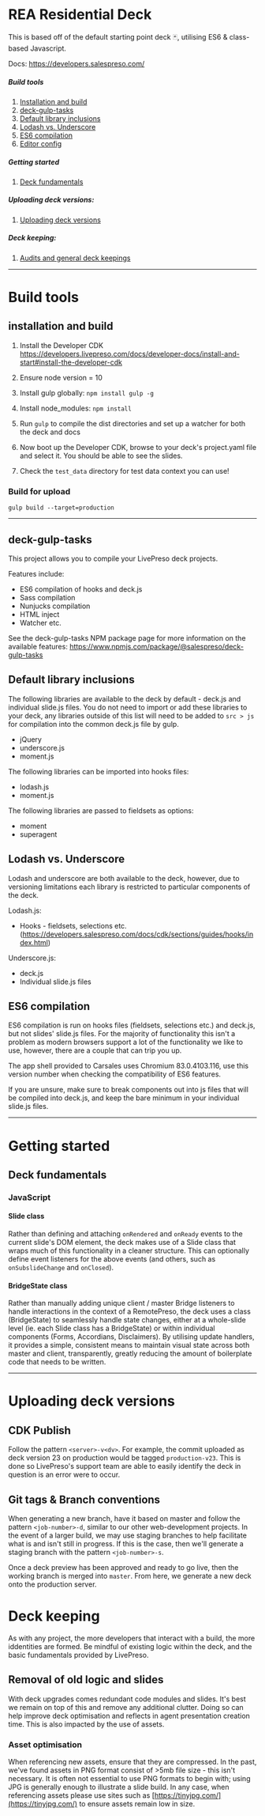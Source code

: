 <!-- @format -->

# REA Residential Deck

This is based off of the default starting point deck 🃏, utilising ES6 & class-based Javascript.

Docs: https://developers.salespreso.com/

##### Build tools

1. [Installation and build](#installation-and-build)
2. [deck-gulp-tasks](#deck-gulp-tasks)
3. [Default library inclusions](#default-library-inclusions)
4. [Lodash vs. Underscore](#lodash-vs-underscore)
5. [ES6 compilation](#es6-compilation)
6. [Editor config](#editor-config)

##### Getting started

1. [Deck fundamentals](#deck-fundamentals)

##### Uploading deck versions:

1. [Uploading deck versions](#uploading-deck-versions-1)

##### Deck keeping:

1. [Audits and general deck keepings](#deck-keeping-1)

---

# Build tools

## installation and build

1. Install the Developer CDK
   https://developers.livepreso.com/docs/developer-docs/install-and-start#install-the-developer-cdk

2. Ensure node version = 10
3. Install gulp globally: `npm install gulp -g`
4. Install node_modules: `npm install`

5. Run `gulp` to compile the dist directories and set up a watcher for both the deck and docs

6. Now boot up the Developer CDK, browse to your deck's project.yaml file and select it. You should be able to see the slides.
7. Check the `test_data` directory for test data context you can use!

### Build for upload

```
gulp build --target=production
```

---

## deck-gulp-tasks

This project allows you to compile your LivePreso deck projects.

Features include:

- ES6 compilation of hooks and deck.js
- Sass compilation
- Nunjucks compilation
- HTML inject
- Watcher etc.

See the deck-gulp-tasks NPM package page for more information on the available features:
https://www.npmjs.com/package/@salespreso/deck-gulp-tasks

## Default library inclusions

The following libraries are available to the deck by default - deck.js and individual slide.js files. You do not need to import or add these libraries to your deck, any libraries outside of this list will need to be added to `src > js` for compilation into the common deck.js file by gulp.

- jQuery
- underscore.js
- moment.js

The following libraries can be imported into hooks files:

- lodash.js
- moment.js

The following libraries are passed to fieldsets as options:

- moment
- superagent

## Lodash vs. Underscore

Lodash and underscore are both available to the deck, however, due to versioning limitations each library is restricted to particular components of the deck.

Lodash.js:

- Hooks - fieldsets, selections etc.
  (https://developers.salespreso.com/docs/cdk/sections/guides/hooks/index.html)

Underscore.js:

- deck.js
- Individual slide.js files

## ES6 compilation

ES6 compilation is run on hooks files (fieldsets, selections etc.) and deck.js, but not slides' slide.js files. For the majority of functionality this isn't a problem as modern browsers support a lot of the functionality we like to use, however, there are a couple that can trip you up.

The app shell provided to Carsales uses Chromium 83.0.4103.116, use this version number when checking the compatibility of ES6 features.

If you are unsure, make sure to break components out into js files that will be compiled into deck.js, and keep the bare minimum in your individual slide.js files.

---

# Getting started

## Deck fundamentals

### JavaScript

#### Slide class

Rather than defining and attaching `onRendered` and `onReady` events to the current slide's DOM element, the deck makes use of a Slide class that wraps much of this functionality in a cleaner structure. This can optionally define event listeners for the above events (and others, such as `onSubslideChange` and `onClosed`).

#### BridgeState class

Rather than manually adding unique client / master Bridge listeners to handle interactions in the context of a RemotePreso, the deck uses a class (BridgeState) to seamlessly handle state changes, either at a whole-slide level (ie. each Slide class has a BridgeState) or within individual components (Forms, Accordians, Disclaimers). By utilising update handlers, it provides a simple, consistent means to maintain visual state across both master and client, transparently, greatly reducing the amount of boilerplate code that needs to be written.

---

# Uploading deck versions

## CDK Publish

Follow the pattern `<server>-v<dv>`. For example, the commit uploaded as deck version 23 on production would be tagged `production-v23`. This is done so LivePreso's support team are able to easily identify the deck in question is an error were to occur.

## Git tags & Branch conventions

When generating a new branch, have it based on master and follow the pattern `<job-number>-d`, similar to our other web-development projects. In the event of a larger build, we may use staging branches to help facilitate what is and isn't still in progress. If this is the case, then we'll generate a staging branch with the pattern `<job-number>-s`. 

Once a deck preview has been approved and ready to go live, then the working branch is merged into `master`. From here, we generate a new deck onto the production server.

# Deck keeping

As with any project, the more developers that interact with a build, the more iddentities are formed. Be mindful of existing logic within the deck, and the basic fundamentals provided by LivePreso.

## Removal of old logic and slides

With deck upgrades comes redundant code modules and slides. It's best we remain on top of this and remove any additional clutter. Doing so can help improve deck optimisation and reflects in agent presentation creation time. This is also impacted by the use of assets.

### Asset optimisation

When referencing new assets, ensure that they are compressed. In the past, we've found assets in PNG format consist of >5mb file size - this isn't necessary. It is often not essential to use PNG formats to begin with; using JPG is generally enough to illustrate a slide build. In any case, when referencing assets please use sites such as [https://tinyjpg.com/](https://tinyjpg.com/) to ensure assets remain low in size.
